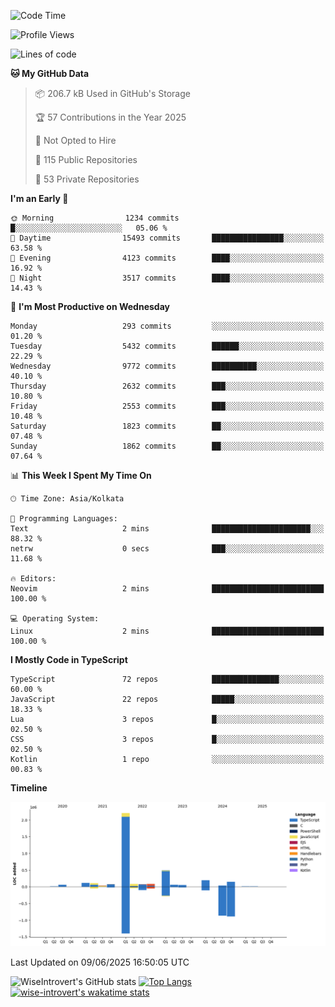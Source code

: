 <!--START_SECTION:waka-->
![Code Time](http://img.shields.io/badge/Code%20Time-2%2C341%20hrs%2024%20mins-blue)

![Profile Views](http://img.shields.io/badge/Profile%20Views-0-blue)

![Lines of code](https://img.shields.io/badge/From%20Hello%20World%20I%27ve%20Written-3.8%20million%20lines%20of%20code-blue)

**🐱 My GitHub Data** 

> 📦 206.7 kB Used in GitHub's Storage 
 > 
> 🏆 57 Contributions in the Year 2025
 > 
> 🚫 Not Opted to Hire
 > 
> 📜 115 Public Repositories 
 > 
> 🔑 53 Private Repositories 
 > 
**I'm an Early 🐤** 

```text
🌞 Morning                1234 commits        █░░░░░░░░░░░░░░░░░░░░░░░░   05.06 % 
🌆 Daytime                15493 commits       ████████████████░░░░░░░░░   63.58 % 
🌃 Evening                4123 commits        ████░░░░░░░░░░░░░░░░░░░░░   16.92 % 
🌙 Night                  3517 commits        ████░░░░░░░░░░░░░░░░░░░░░   14.43 % 
```
📅 **I'm Most Productive on Wednesday** 

```text
Monday                   293 commits         ░░░░░░░░░░░░░░░░░░░░░░░░░   01.20 % 
Tuesday                  5432 commits        ██████░░░░░░░░░░░░░░░░░░░   22.29 % 
Wednesday                9772 commits        ██████████░░░░░░░░░░░░░░░   40.10 % 
Thursday                 2632 commits        ███░░░░░░░░░░░░░░░░░░░░░░   10.80 % 
Friday                   2553 commits        ███░░░░░░░░░░░░░░░░░░░░░░   10.48 % 
Saturday                 1823 commits        ██░░░░░░░░░░░░░░░░░░░░░░░   07.48 % 
Sunday                   1862 commits        ██░░░░░░░░░░░░░░░░░░░░░░░   07.64 % 
```


📊 **This Week I Spent My Time On** 

```text
🕑︎ Time Zone: Asia/Kolkata

💬 Programming Languages: 
Text                     2 mins              ██████████████████████░░░   88.32 % 
netrw                    0 secs              ███░░░░░░░░░░░░░░░░░░░░░░   11.68 % 

🔥 Editors: 
Neovim                   2 mins              █████████████████████████   100.00 % 

💻 Operating System: 
Linux                    2 mins              █████████████████████████   100.00 % 
```

**I Mostly Code in TypeScript** 

```text
TypeScript               72 repos            ███████████████░░░░░░░░░░   60.00 % 
JavaScript               22 repos            █████░░░░░░░░░░░░░░░░░░░░   18.33 % 
Lua                      3 repos             █░░░░░░░░░░░░░░░░░░░░░░░░   02.50 % 
CSS                      3 repos             █░░░░░░░░░░░░░░░░░░░░░░░░   02.50 % 
Kotlin                   1 repo              ░░░░░░░░░░░░░░░░░░░░░░░░░   00.83 % 
```



**Timeline**

![Lines of Code chart](https://raw.githubusercontent.com/wise-introvert/wise-introvert/master/assets/bar_graph.png)


 Last Updated on 09/06/2025 16:50:05 UTC
<!--END_SECTION:waka-->

![WiseIntrovert's GitHub stats](https://github-readme-stats.vercel.app/api?username=wise-introvert&count_private=true&show_icons=true)
[![Top Langs](https://github-readme-stats.vercel.app/api/top-langs/?username=wise-introvert&langs_count=10)](https://github.com/anuraghazra/github-readme-stats)
[![wise-introvert's wakatime stats](https://github-readme-stats.vercel.app/api/wakatime?username=wiseintrovert)](https://github.com/anuraghazra/github-readme-stats)
